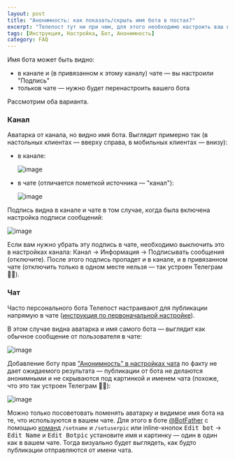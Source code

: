 ```yaml
---
layout: post
title: "Анонимность: как показать/скрыть имя бота в постах?"
excerpt: "Телепост тут ни при чем, для этого необходимо настроить ваш канал/чат или бота"
tags: [Инструкция, Настройка, Бот, Анонимность]
category: FAQ
---
```


Имя бота может быть видно:
* в канале и (в привязанном к этому каналу) чате — вы настроили "Подпись"
* тольков чате — нужно будет перенастроить вашего бота

Рассмотрим оба варианта.

### Канал

Аватарка от канала, но видно имя бота. Выглядит примерно так (в настольных клиентах — вверху справа, в мобильных клиентах — внизу):

* в канале:

  ![image](https://user-images.githubusercontent.com/24430718/108638558-eaee3080-74a0-11eb-9257-e40c5fc08456.png)

* в чате (отличается пометкой источника — "канал"):

  ![image](https://user-images.githubusercontent.com/24430718/108638076-8205b900-749e-11eb-83b1-0943e89ed681.png)

Подпись видна в канале и чате в том случае, когда была включена настройка подписи сообщений: 

![image](https://user-images.githubusercontent.com/24430718/108638654-533d1200-74a1-11eb-9b13-d8317b521555.png)

Если вам нужно убрать эту подпись в чате, необходимо выключить это в настройках канала: Канал → Информация → Подписывать сообщения (отключите). После этого подпись пропадет и в канале, и в привязанном чате (отключить только в одном месте нельзя — так устроен Телеграм 🤷‍♂️).


### Чат

Часто персонального бота Телепост настраивают для публикации напрямую в чате ([инструкция по первоначальной настройке](2019-04-26-getting-started.md)).

В этом случае видна аватарка и имя самого бота — выглядит как обычное сообщение от пользователя в чате:

![image](https://user-images.githubusercontent.com/24430718/108639081-ac0daa00-74a3-11eb-9012-aadfb59a5d95.png)

Добавление боту прав ["Анонимность" в настройках чата](https://telegram.org/blog/filters-anonymous-admins-comments/ru?ln=a#anonimnie-administratori-v-gruppah) по факту не дает ожидаемого результата — публикации от бота не делаются анонимными и не скрываются под картинкой и именем чата (похоже, что это так устроен Телеграм 🤷‍♂️):

![image](https://user-images.githubusercontent.com/24430718/108638959-f7738880-74a2-11eb-9633-2ae6cb2e0976.png)

Можно только посоветовать поменять аватарку и видимое имя бота на те, что используются в вашем чате. Для этого в боте [@BotFather](https://t.me/BotFather) с помощью [команд](https://core.telegram.org/bots#botfather-commands) `/setname` и `/setuserpic` или inline-кнопок <kbd>Edit bot</kbd> → <kbd>Edit Name</kbd> и <kbd>Edit Botpic</kbd> установите имя и картинку — один в один как в вашем чате. Тогда визуально будет выглядеть, как будто публикации отправляются от имени чата.
